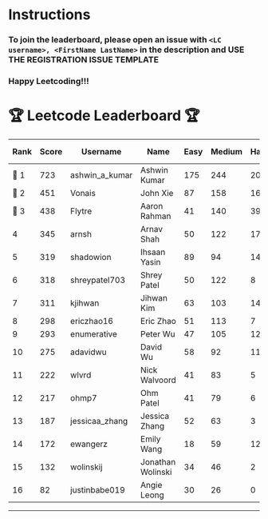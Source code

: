 # Instructions
### To join the leaderboard, please open an issue with `<LC username>, <FirstName LastName>` in the description and USE THE REGISTRATION ISSUE TEMPLATE
### Happy Leetcoding!!!


# 🏆 Leetcode Leaderboard 🏆

| Rank | Score | Username       | Name | Easy | Medium | Hard | Problems Solved |
|------|----------------|-----------------|-------------------|--------------|--------------|--------------|--------------|
| 🥇 1 | 723 | ashwin_a_kumar | Ashwin Kumar | 175 | 244 | 20 | 439 |
| 🥈 2 | 451 | Vonais | John Xie | 87 | 158 | 16 | 261 |
| 🥉 3 | 438 | Flytre | Aaron Rahman | 41 | 140 | 39 | 220 |
| 4 | 345 | arnsh | Arnav Shah | 50 | 122 | 17 | 189 |
| 5 | 319 | shadowion | Ihsaan Yasin | 89 | 94 | 14 | 197 |
| 6 | 318 | shreypatel703 | Shrey Patel | 50 | 122 | 8 | 180 |
| 7 | 311 | kjihwan | Jihwan Kim | 63 | 103 | 14 | 180 |
| 8 | 298 | ericzhao16 | Eric Zhao | 51 | 113 | 7 | 171 |
| 9 | 293 | enumerative | Peter Wu | 47 | 105 | 12 | 164 |
| 10 | 275 | adavidwu | David Wu | 58 | 92 | 11 | 161 |
| 11 | 222 | wlvrd | Nick Walvoord | 41 | 83 | 5 | 129 |
| 12 | 217 | ohmp7 | Ohm Patel | 41 | 79 | 6 | 126 |
| 13 | 187 | jessicaa_zhang | Jessica Zhang | 52 | 63 | 3 | 118 |
| 14 | 172 | ewangerz | Emily Wang | 18 | 59 | 12 | 89 |
| 15 | 132 | wolinskij | Jonathan Wolinski | 34 | 46 | 2 | 82 |
| 16 | 82 | justinbabe019 | Angie Leong | 30 | 26 | 0 | 56 |
---